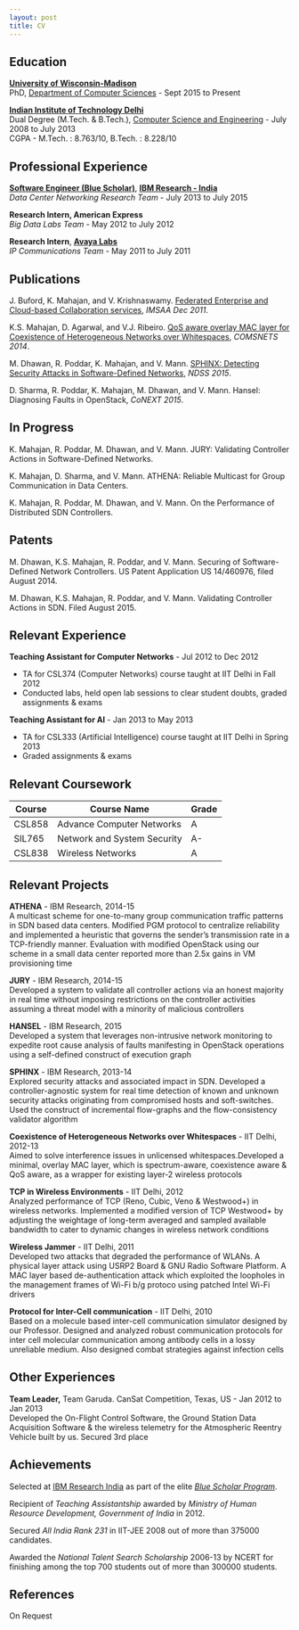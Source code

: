 ```yaml
---
layout: post
title: CV
---
```


## Education

[**University of Wisconsin-Madison**](http://www.wisc.edu/)  
PhD, [Department of Computer Sciences](http://www.cs.wisc.edu/) - Sept 2015 to Present

[**Indian Institute of Technology Delhi**](http://www.iitd.ac.in/)  
Dual Degree (M.Tech. & B.Tech.), [Computer Science and Engineering](http://www.cse.iitd.ac.in/) - July 2008 to July 2013  
CGPA - M.Tech. : 8.763/10, B.Tech. : 8.228/10

## Professional Experience

**[Software Engineer (Blue Scholar)](https://www.research.ibm.com/irl/bluescholar.html)**, [**IBM Research - India**](http://www.research.ibm.com/labs/india/)  
*Data Center Networking Research Team* - July 2013 to July 2015

**Research Intern, American Express**  
*Big Data Labs Team* - May 2012 to July 2012

**Research Intern**, [**Avaya Labs**](http://www.avaya.com/usa/avaya-labs/)  
*IP Communications Team* - May 2011 to July 2011

## Publications

J. Buford, K. Mahajan, and V. Krishnaswamy. [ Federated Enterprise and
Cloud-based Collaboration
services](http://dx.doi.org/10.1109/IMSAA.2011.6156338), *IMSAA Dec
2011*.

K.S. Mahajan, D. Agarwal, and V.J. Ribeiro. [QoS aware overlay MAC layer
for Coexistence of Heterogeneous Networks over
Whitespaces](http://dx.doi.org/10.1109/COMSNETS.2014.6734876), *COMSNETS
2014*.

M. Dhawan, R. Poddar, K. Mahajan, and V. Mann. [SPHINX: Detecting
Security Attacks in Software-Defined
Networks](http://www.internetsociety.org/doc/sphinx-detecting-security-attacks-software-defined-networks),
*NDSS 2015*.

D. Sharma, R. Poddar, K. Mahajan, M. Dhawan, and V. Mann. Hansel:
Diagnosing Faults in OpenStack, *CoNEXT 2015*.

## In Progress

K. Mahajan, R. Poddar, M. Dhawan, and V. Mann. JURY: Validating
Controller Actions in Software-Defined Networks.

K. Mahajan, D. Sharma, and V. Mann. ATHENA: Reliable Multicast for Group
Communication in Data Centers.

K. Mahajan, R. Poddar, M. Dhawan, and V. Mann. On the Performance of
Distributed SDN Controllers.

## Patents

M. Dhawan, K.S. Mahajan, R. Poddar, and V. Mann. Securing of
Software-Defined Network Controllers. US Patent Application US
14/460976, filed August 2014.

M. Dhawan, K.S. Mahajan, R. Poddar, and V. Mann. Validating Controller
Actions in SDN. Filed August 2015.

## Relevant Experience

**Teaching Assistant for Computer Networks** - Jul 2012 to Dec 2012  
- TA for CSL374 (Computer Networks) course taught at IIT Delhi in Fall 2012  
- Conducted labs, held open lab sessions to clear student doubts, graded assignments & exams

**Teaching Assistant for AI** - Jan 2013 to May 2013  
- TA for CSL333 (Artificial Intelligence) course taught at IIT Delhi in Spring 2013  
- Graded assignments & exams

## Relevant Coursework

<table>
  <thead>
    <tr>
      <th>Course</th>
      <th>Course Name</th>
      <th>Grade</th>
    </tr>
  </thead>
  <tbody>
    <tr>
      <td>CSL858</td>
      <td>Advance Computer Networks</td>
      <td>A</td>
    </tr>
    <tr>
      <td>SIL765</td>
      <td>Network and System Security</td>
      <td>A-</td>
    </tr>
    <tr>
      <td>CSL838</td>
      <td>Wireless Networks</td>
      <td>A</td>
    </tr>
  </tbody>
</table>

## Relevant Projects

**ATHENA** - IBM Research, 2014-15  
A multicast scheme for one-to-many group communication traffic patterns
in SDN based data centers. Modified PGM protocol to centralize
reliability and implemented a heuristic that governs the sender’s
transmission rate in a TCP-friendly manner. Evaluation with modified
OpenStack using our scheme in a small data center reported more than
2.5x gains in VM provisioning time

**JURY** - IBM Research, 2014-15  
Developed a system to validate all controller actions via an honest
majority in real time without imposing restrictions on the controller
activities assuming a threat model with a minority of malicious
controllers

**HANSEL** - IBM Research, 2015  
Developed a system that leverages non-intrusive network monitoring to
expedite root cause analysis of faults manifesting in OpenStack
operations using a self-defined construct of execution graph

**SPHINX** - IBM Research, 2013-14  
Explored security attacks and associated impact in SDN. Developed a
controller-agnostic system for real time detection of known and unknown
security attacks originating from compromised hosts and soft-switches.
Used the construct of incremental flow-graphs and the flow-consistency
validator algorithm

**Coexistence of Heterogeneous Networks over Whitespaces** - IIT Delhi,
2012-13  
Aimed to solve interference issues in unlicensed whitespaces.Developed a
minimal, overlay MAC layer, which is spectrum-aware, coexistence aware &
QoS aware, as a wrapper for existing layer-2 wireless protocols

**TCP in Wireless Environments** - IIT Delhi, 2012  
Analyzed performance of TCP (Reno, Cubic, Veno & Westwood+) in wireless
networks. Implemented a modified version of TCP Westwood+ by adjusting
the weightage of long-term averaged and sampled available bandwidth to
cater to dynamic changes in wireless network conditions

**Wireless Jammer** - IIT Delhi, 2011  
Developed two attacks that degraded the performance of WLANs. A physical
layer attack using USRP2 Board & GNU Radio Software Platform. A MAC
layer based de-authentication attack which exploited the loopholes in
the management frames of Wi-Fi b/g protoco using patched Intel Wi-Fi
drivers

**Protocol for Inter-Cell communication** - IIT Delhi, 2010  
Based on a molecule based inter-cell communication simulator designed by
our Professor. Designed and analyzed robust communication protocols for
inter cell molecular communication among antibody cells in a lossy
unreliable medium. Also designed combat strategies against infection
cells

## Other Experiences

**Team Leader,** Team Garuda. CanSat Competition, Texas, US - Jan 2012
to Jan 2013  
Developed the On-Flight Control Software, the Ground Station Data
Acquisition Software & the wireless telemetry for the Atmospheric
Reentry Vehicle built by us. Secured 3rd place

## Achievements

Selected at [IBM Research
India](http://www.research.ibm.com/labs/india/) as part of the elite
[*Blue Scholar
Program*](https://www.research.ibm.com/irl/bluescholar.html).

Recipient of *Teaching Assistantship* awarded by *Ministry of Human
Resource Development, Government of India* in 2012.

Secured *All India Rank 231* in IIT-JEE 2008 out of more than 375000
candidates.

Awarded the *National Talent Search Scholarship* 2006-13 by NCERT for
finishing among the top 700 students out of more than 300000 students.

## References

On Request